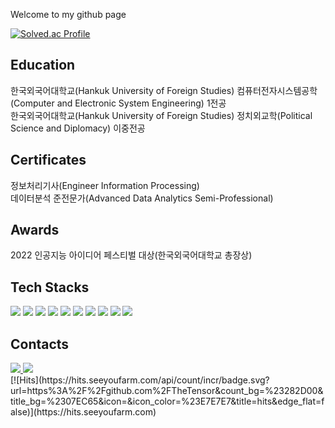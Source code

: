 Welcome to my github page<p>
  
[![Solved.ac Profile](http://mazassumnida.wtf/api/v2/generate_badge?boj=davejang98)](https://solved.ac/davejang98/)<p>


<h2>Education</h2>
<div>
  한국외국어대학교(Hankuk University of Foreign Studies) 컴퓨터전자시스템공학(Computer and Electronic System Engineering) 1전공
</div>
<div>
  한국외국어대학교(Hankuk University of Foreign Studies) 정치외교학(Political Science and Diplomacy) 이중전공
</div>

<h2>Certificates</h2>
<div>
  정보처리기사(Engineer Information Processing)
</div>
<div>
  데이터분석 준전문가(Advanced Data Analytics Semi-Professional)
</div>

<h2>Awards</h2>
<div>
  2022 인공지능 아이디어 페스티벌 대상(한국외국어대학교 총장상)
</div>

<h2>Tech Stacks</h2>
<div>
  <img src="https://img.shields.io/badge/Java-007396?style=flat-square&logo=Java&logoColor=white">
  <img src="https://img.shields.io/badge/Python-3776AB?style=flat-square&logo=python&logoColor=white">
  <img src="https://img.shields.io/badge/JavaScript-F7DF1E?style=flat-square&logo=javascript&logoColor=black">
  <img src="https://img.shields.io/badge/Vue.js-4FC08D?style=flat-square&logo=vue.js&logoColor=white">
  <img src="https://img.shields.io/badge/Spring-6DB33F?style=flat-square&logo=Spring&logoColor=white">
  <img src="https://img.shields.io/badge/MySQL-4479A1?style=flat-square&logo=mysql&logoColor=white">
  <img src="https://img.shields.io/badge/ORACLE-F80000?style=flat-square&logo=oracle&logoColor=white">
  <img src="https://img.shields.io/badge/Docker-2496ED?style=flat-square&logo=docker&logoColor=white">
  <img src="https://img.shields.io/badge/SAP-0FAAFF?style=flat-square&logo=sap&logoColor=white"> 
  <img src="https://img.shields.io/badge/ABAP-0FAAFF?style=flat-square&logo=sap&logoColor=white">
</div>

<h2>Contacts</h2>
<div>
   <a href="mailto:davejang98@naver.com">
      <img src="https://img.shields.io/badge/Naver-03C75A?style=flat-square&logo=Naver&logoColor=white&link=davejang98@naver.com"/>
   </a>
   <a href="mailto:davejang98@gmail.com">
      <img src="https://img.shields.io/badge/Gmail-d14836?style=flat-square&logo=Gmail&logoColor=white&link=davejang98@gmail.com"/>
   </a>
</div>

<div>
[![Hits](https://hits.seeyoufarm.com/api/count/incr/badge.svg?url=https%3A%2F%2Fgithub.com%2FTheTensor&count_bg=%23282D00&title_bg=%2307EC65&icon=&icon_color=%23E7E7E7&title=hits&edge_flat=false)](https://hits.seeyoufarm.com)                
</div>

